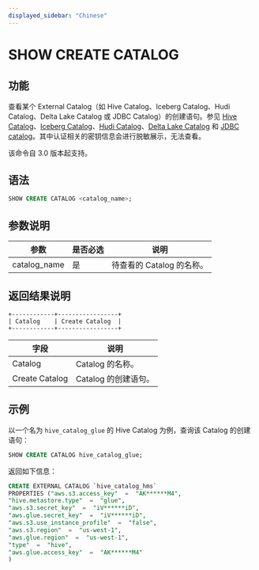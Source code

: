 ```yaml
---
displayed_sidebar: "Chinese"
---
```


# SHOW CREATE CATALOG

## 功能

查看某个 External Catalog（如 Hive Catalog、Iceberg Catalog、Hudi Catalog、Delta Lake Catalog 或 JDBC Catalog）的创建语句。参见 [Hive Catalog](/data_source/catalog/hive_catalog.md)、[Iceberg Catalog](/data_source/catalog/iceberg_catalog.md)、[Hudi Catalog](/data_source/catalog/hudi_catalog.md)、[Delta Lake Catalog](/data_source/catalog/deltalake_catalog.md) 和 [JDBC catalog](/data_source/catalog/jdbc_catalog.md)。其中认证相关的密钥信息会进行脱敏展示，无法查看。

该命令自 3.0 版本起支持。

## 语法

```SQL
SHOW CREATE CATALOG <catalog_name>;
```

## 参数说明

| **参数**     | **是否必选** | **说明**                  |
| ------------ | ------------ | ------------------------- |
| catalog_name | 是           | 待查看的 Catalog 的名称。 |

## 返回结果说明

```Plain
+------------+-----------------+
| Catalog    | Create Catalog  |
+------------+-----------------+
```

| **字段**       | **说明**             |
| -------------- | -------------------- |
| Catalog        | Catalog 的名称。     |
| Create Catalog | Catalog 的创建语句。 |

## 示例

以一个名为 `hive_catalog_glue` 的 Hive Catalog 为例，查询该 Catalog 的创建语句：

```SQL
SHOW CREATE CATALOG hive_catalog_glue;
```

返回如下信息：

```SQL
CREATE EXTERNAL CATALOG `hive_catalog_hms`
PROPERTIES ("aws.s3.access_key"  =  "AK******M4",
"hive.metastore.type"  =  "glue",
"aws.s3.secret_key"  =  "iV******iD",
"aws.glue.secret_key"  =  "iV******iD",
"aws.s3.use_instance_profile"  =  "false",
"aws.s3.region"  =  "us-west-1",
"aws.glue.region"  =  "us-west-1",
"type"  =  "hive",
"aws.glue.access_key"  =  "AK******M4"
)
```
